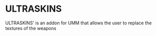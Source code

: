 # ULTRASKINS
ULTRASKINS' is an addon for UMM that allows the user to replace the textures of the weapons
